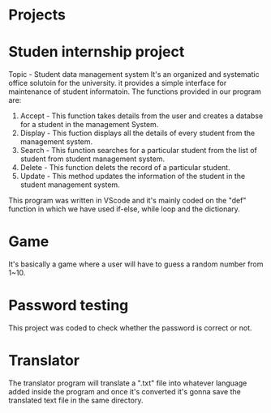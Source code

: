 # Projects

# Studen internship project 
Topic - Student data management system
It's an organized and systematic office solutoin for the university. it provides a simple interface for maintenance of student informatoin. The functions provided in our program are:
1) Accept - This function takes details from the user and creates a databse for a student in the management System.
2) Display - This fuction displays all the details of every student from the management system.
3) Search - This function searches for a particular student from the list of student from student management system.
4) Delete - This function delets the record of a particular student.
5) Update - This method updates the information of the student in the student management system.

This program was written in VScode and it's mainly coded on the "def" function in which we have used if-else, while loop and the dictionary.


# Game

It's basically a game where a user will have to guess a random number from 1~10.

# Password testing
This project was coded to check whether the password is correct or not.

# Translator

The translator program will translate a ".txt" file into whatever language added inside the program and once it's converted it's gonna save the translated text file in the same directory. 
